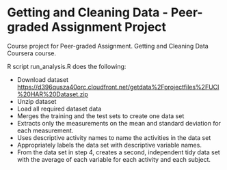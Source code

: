 # Getting and Cleaning Data - Peer-graded Assignment Project

Course project for Peer-graded Assignment. Getting and Cleaning Data Coursera course. 

R script run_analysis.R does the following:<br/>
* Download dataset https://d396qusza40orc.cloudfront.net/getdata%2Fprojectfiles%2FUCI%20HAR%20Dataset.zip
* Unzip dataset
* Load all required dataset data
* Merges the training and the test sets to create one data set
* Extracts only the measurements on the mean and standard deviation for each measurement.
* Uses descriptive activity names to name the activities in the data set
* Appropriately labels the data set with descriptive variable names.
* From the data set in step 4, creates a second, independent tidy data set with the average of each variable for each activity and each subject.


